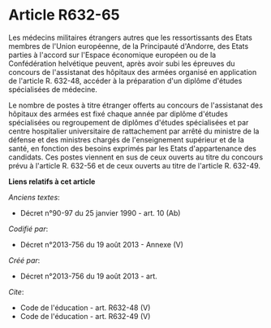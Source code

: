 # Article R632-65

Les médecins militaires étrangers autres que les ressortissants des Etats membres de l'Union européenne, de la Principauté
d'Andorre, des Etats parties à l'accord sur l'Espace économique européen ou de la Confédération helvétique peuvent, après
avoir subi les épreuves du concours de l'assistanat des hôpitaux des armées organisé en application de l'article R. 632-48,
accéder à la préparation d'un diplôme d'études spécialisées de médecine. 

Le nombre de postes à titre étranger offerts au concours de l'assistanat des hôpitaux des armées est fixé chaque année par
diplôme d'études spécialisées ou regroupement de diplômes d'études spécialisées et par centre hospitalier universitaire de
rattachement par arrêté du ministre de la défense et des ministres chargés de l'enseignement supérieur et de la santé, en
fonction des besoins exprimés par les Etats d'appartenance des candidats. Ces postes viennent en sus de ceux ouverts au titre
du concours prévu à l'article R. 632-56 et de ceux ouverts au titre de l'article R. 632-49.

**Liens relatifs à cet article**

_Anciens textes_:

  - Décret n°90-97 du 25 janvier 1990 - art. 10 (Ab)

_Codifié par_:

  - Décret n°2013-756 du 19 août 2013 -  Annexe (V)

_Créé par_:

  - Décret n°2013-756 du 19 août 2013 - art.

_Cite_:

  - Code de l'éducation - art. R632-48 (V)
  - Code de l'éducation - art. R632-49 (V)
